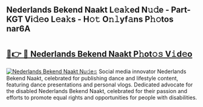 ## Nederlands Bekend Naakt L𝚎a𝚔ed N𝚞𝚍e - Part-KGT Vi𝚍𝚎o L𝚎a𝚔s - H𝚘𝚝 O𝚗𝚕yf𝚊ns P𝚑𝚘tos nar6A

# <h2><a href="http://kf46paq.oniu.top/?m=Nederlands+Bekend+Naakt">🔗👉 🔴 Nederlands Bekend Naakt P𝚑ot𝚘𝚜 V𝚒d𝚎o</a></h2>

[![Nederlands Bekend Naakt Nu𝚍e𝚜](https://i.imgur.com/0qMVB7G.gif)](http://kf46paq.oniu.top/?m=Nederlands+Bekend+Naakt)
Social media innovator Nederlands Bekend Naakt, celebrated for publishing dance and lifestyle content, featuring dance presentations and personal vlogs. Dedicated advocate for the disabled Nederlands Bekend Naakt, celebrated for their passion and efforts to promote equal rights and opportunities for people with disabilities.  

